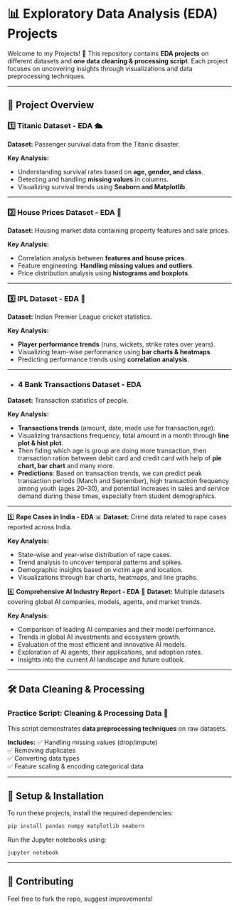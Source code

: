 # 📊 Exploratory Data Analysis (EDA)  Projects

Welcome to my Projects! 🚀 This repository contains **EDA projects** on different datasets and **one data cleaning & processing script**. Each project focuses on uncovering insights through visualizations and data preprocessing techniques.

---

## 📂 Project Overview

### 1️⃣ **Titanic Dataset - EDA** 🛳️
**Dataset:** Passenger survival data from the Titanic disaster.

**Key Analysis:**
- Understanding survival rates based on **age, gender, and class**.
- Detecting and handling **missing values** in columns.
- Visualizing survival trends using **Seaborn and Matplotlib**.



---

### 2️⃣ **House Prices Dataset - EDA** 🏡
**Dataset:** Housing market data containing property features and sale prices.

**Key Analysis:**
- Correlation analysis between **features and house prices**.
- Feature engineering: **Handling missing values and outliers**.
- Price distribution analysis using **histograms and boxplots**.



---

### 3️⃣ **IPL Dataset - EDA** 🏏
**Dataset:** Indian Premier League cricket statistics.

**Key Analysis:**
- **Player performance trends** (runs, wickets, strike rates over years).
- Visualizing team-wise performance using **bar charts & heatmaps**.
- Predicting performance trends using **correlation analysis**.



---

- ### 4 **Bank Transactions Dataset - EDA** 
**Dataset:** Transaction statistics of people.

**Key Analysis:**
- **Transactions trends** (amount, date, mode use for transaction,age).
- Visualizing transactions frequency, total amount in a month through **line plot & hist plot**.
- Then fiding which age is group are doing more transaction, then transaction ration between debit card and credit card with help of **pie chart, bar chart** and many more.
- **Predictions**: Based on transaction trends, we can predict peak transaction periods (March and September), high transaction frequency among youth (ages 20–30), and potential increases in sales and service demand during these times, especially from student demographics.


---
5️⃣ **Rape Cases in India - EDA** 📊
**Dataset:** Crime data related to rape cases reported across India.

**Key Analysis:**
- State-wise and year-wise distribution of rape cases.
- Trend analysis to uncover temporal patterns and spikes.
- Demographic insights based on victim age and location.
- Visualizations through bar charts, heatmaps, and line graphs.

  
6️⃣ **Comprehensive AI Industry Report - EDA** 🤖
**Dataset:** Multiple datasets covering global AI companies, models, agents, and market trends.

**Key Analysis:**
- Comparison of leading AI companies and their model performance.
- Trends in global AI investments and ecosystem growth.
- Evaluation of the most efficient and innovative AI models.
- Exploration of AI agents, their applications, and adoption rates.
- Insights into the current AI landscape and future outlook.


---
## 🛠️ Data Cleaning & Processing
### **Practice Script: Cleaning & Processing Data** 🧹
This script demonstrates **data preprocessing techniques** on raw datasets.

**Includes:**
✅ Handling missing values (drop/impute)  
✅ Removing duplicates  
✅ Converting data types  
✅ Feature scaling & encoding categorical data  


---

## 🔧 Setup & Installation
To run these projects, install the required dependencies:
```bash
pip install pandas numpy matplotlib seaborn
```
Run the Jupyter notebooks using:
```bash
jupyter notebook
```

---

## 📢 Contributing
Feel free to fork the repo, suggest improvements!


